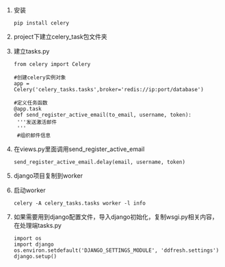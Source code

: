 1. 安装

   ```
   pip install celery
   ```

2. project下建立celery_task包文件夹

3. 建立tasks.py

   ```
   from celery import Celery
   
   #创建celery实例对象
   app = Celery('celery_tasks.tasks',broker='redis://ip:port/database')
   
   #定义任务函数
   @app.task
   def send_register_active_email(to_email, username, token):
   	'''发送激活邮件
   	'''
   	#组织邮件信息
   ```

4. 在views.py里面调用send_register_active_email

   ```
   send_register_active_email.delay(email, username, token)
   ```

5. django项目复制到worker

6. 启动worker

   ```
   celery -A celery_tasks.tasks worker -l info
   ```

7. 如果需要用到django配置文件，导入django初始化，复制wsgi.py相关内容，在处理端tasks.py

   ```
   import os
   import django
   os.environ.setdefault('DJANGO_SETTINGS_MODULE', 'ddfresh.settings')
   django.setup()
   ```

   